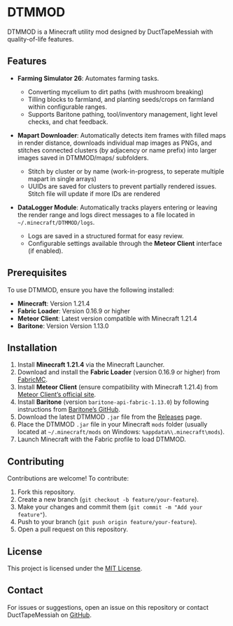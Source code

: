 # DTMMOD

DTMMOD is a Minecraft utility mod designed by DuctTapeMessiah with quality-of-life features.

## Features
- **Farming Simulator 26**: Automates farming tasks.
    - Converting mycelium to dirt paths (with mushroom breaking)
    - Tilling blocks to farmland, and planting seeds/crops on farmland within configurable ranges.
    - Supports Baritone pathing, tool/inventory management, light level checks, and chat feedback.

- **Mapart Downloader**: Automatically detects item frames with filled maps in render distance, downloads individual map images as PNGs, and stitches connected clusters (by adjacency or name prefix) into larger images saved in DTMMOD/maps/ subfolders.
    - Stitch by cluster or by name (work-in-progress, to seperate multiple mapart in single arrays)
    - UUIDs are saved for clusters to prevent partially rendered issues. Stitch file will update if more IDs are rendered

- **DataLogger Module**: Automatically tracks players entering or leaving the render range and logs direct messages to a file located in `~/.minecraft/DTMMOD/logs`.
  - Logs are saved in a structured format for easy review.
  - Configurable settings available through the **Meteor Client** interface (if enabled).

## Prerequisites
To use DTMMOD, ensure you have the following installed:
- **Minecraft**: Version 1.21.4
- **Fabric Loader**: Version 0.16.9 or higher
- **Meteor Client**: Latest version compatible with Minecraft 1.21.4
- **Baritone**: Version Version 1.13.0

## Installation
1. Install **Minecraft 1.21.4** via the Minecraft Launcher.
2. Download and install the **Fabric Loader** (version 0.16.9 or higher) from [FabricMC](https://fabricmc.net/).
3. Install **Meteor Client** (ensure compatibility with Minecraft 1.21.4) from [Meteor Client’s official site](https://meteorclient.com/).
4. Install **Baritone** (version `baritone-api-fabric-1.13.0`) by following instructions from [Baritone’s GitHub](https://github.com/cabaletta/baritone).
5. Download the latest DTMMOD `.jar` file from the [Releases](https://github.com/DuctTapeMessiah/DTMMOD/releases) page.
6. Place the DTMMOD `.jar` file in your Minecraft `mods` folder (usually located at `~/.minecraft/mods` on Windows: `%appdata%\.minecraft\mods`).
7. Launch Minecraft with the Fabric profile to load DTMMOD.

## Contributing
Contributions are welcome! To contribute:
1. Fork this repository.
2. Create a new branch (`git checkout -b feature/your-feature`).
3. Make your changes and commit them (`git commit -m "Add your feature"`).
4. Push to your branch (`git push origin feature/your-feature`).
5. Open a pull request on this repository.

## License
This project is licensed under the [MIT License](LICENSE).

## Contact
For issues or suggestions, open an issue on this repository or contact DuctTapeMessiah on [GitHub](https://github.com/DuctTapeMessiah).
